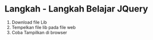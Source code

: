 # Langkah - Langkah Belajar JQuery

1. Download file Lib
2. Tempelkan file lib pada file web
3. Coba Tampilkan di browser
